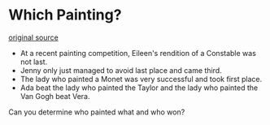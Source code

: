 # Which Painting?

[original source](https://www.reddit.com/r/puzzles/comments/4cehgy/try_this_one_out/)

 - At a recent painting competition, Eileen's rendition of a Constable was not last.
 - Jenny only just managed to avoid last place and came third.
 - The lady who painted a Monet was very successful and took first place.
 - Ada beat the lady who painted the Taylor and the lady who painted the Van Gogh beat Vera.

Can you determine who painted what and who won?
